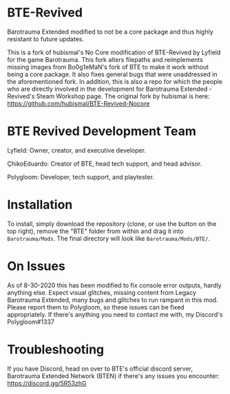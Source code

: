 # BTE-Revived
Barotrauma Extended modified to not be a core package and thus highly resistant to future updates.

This is a fork of hubismal's No Core modification of BTE-Revived by Lyfield for the game Barotrauma. 
This fork alters filepaths and reimplements missing images from Bo0g1eMaN's fork of BTE to make it work without being a core package.
It also fixes general bugs that were unaddressed in the aforementioned fork.
In addition, this is also a repo for which the people who are directly involved in the development for Barotrauma Extended - Revived's Steam Workshop page.
The original fork by hubismal is here: https://github.com/hubismal/BTE-Revived-Nocore

# BTE Revived Development Team
Lyfield: Owner, creator, and executive developer.

ÇhikoEduardo: Creator of BTE, head tech support, and head advisor.

Polygloom: Developer, tech support, and playtester. 

# Installation
To install, simply download the repository (clone, or use the button on the top right), remove the "BTE" folder from within and drag it into `Barotrauma/Mods`.
The final directory will look like `Barotrauma/Mods/BTE/`.

# On Issues
As of 8-30-2020 this has been modified to fix console error outputs, hardly anything else. Expect visual glitches, missing content from Legacy Barotrauma Extended, many bugs and glitches to run rampant in this mod.
Please report them to Polygloom, so these issues can be fixed appropriately.
If there's anything you need to contact me with, my Discord's Polygloom#1337

# Troubleshooting
If you have Discord, head on over to BTE's official discord server, Barotrauma Extended Network (BTEN) if there's any issues you encounter: https://discord.gg/5R53zhG
